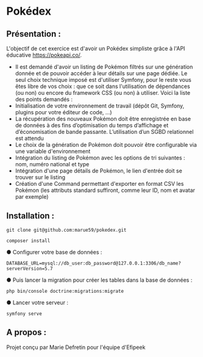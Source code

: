 # Pokédex

## Présentation :

L'objectif de cet exercice est d'avoir un Pokédex simpliste grâce à l'API éducative
https://pokeapi.co/.

- Il est demandé d'avoir un listing de Pokémon filtrés sur une
  génération donnée et de pouvoir accéder à leur détails sur une page dédiée. Le
  seul choix technique imposé est d'utiliser Symfony, pour le reste vous êtes libre
  de vos choix : que ce soit dans l'utilisation de dépendances (ou non) ou encore
  du framework CSS (ou non) à utiliser.
  Voici la liste des points demandés :
- Initialisation de votre environnement de travail (dépôt Git, Symfony,
  plugins pour votre éditeur de code, ...)
- La récupération des nouveaux Pokémon doit être enregistrée en base de
  données à des fins d’optimisation du temps d’affichage et d’économisation
  de bande passante. L’utilisation d’un SGBD relationnel est attendu
- Le choix de la génération de Pokémon doit pouvoir être configurable via
  une variable d'environnement
- Intégration du listing de Pokémon avec les options de tri suivantes : nom,
  numéro national et type
- Intégration d'une page détails de Pokémon, le lien d'entrée doit se trouver
  sur le listing
- Création d'une Command permettant d'exporter en format CSV les
  Pokémon (les attributs standard suffiront, comme leur ID, nom et avatar
  par exemple)

## Installation :

```
git clone git@github.com:marue59/pokedex.git
```

```
composer install
```

● Configurer votre base de données :

```
DATABASE_URL=mysql://db_user:db_password@127.0.0.1:3306/db_name?serverVersion=5.7
```

● Puis lancer la migration pour créer les tables dans la base de données :

```
php bin/console doctrine:migrations:migrate
```

● Lancer votre serveur :

```
symfony serve
```

## A propos :

Projet conçu par Marie Defretin pour l'équipe d'Efipeek
